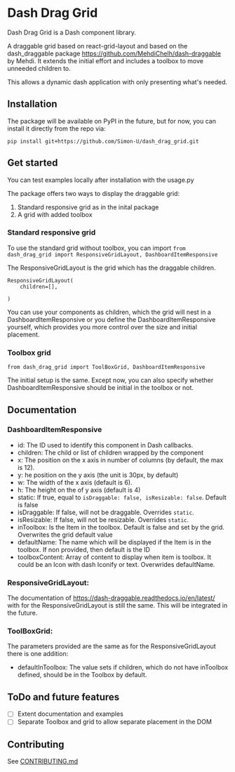 # Dash Drag Grid

Dash Drag Grid is a Dash component library.

A draggable grid based on react-grid-layout and based on the dash_draggable package https://github.com/MehdiChelh/dash-draggable by Mehdi.
It extends the initial effort and includes a toolbox to move unneeded children to.

This allows a dynamic dash application with only presenting what's needed.

## Installation

The package will be available on PyPI in the future, but for now, you can install it directly from the repo via:

`pip install git+https://github.com/Simon-U/dash_drag_grid.git`
## Get started

You can test examples locally after installation with the usage.py

The package offers two ways to display the draggable grid:
1. Standard responsive grid as in the inital package
2. A grid with added toolbox

### Standard responsive grid

To use the standard grid without toolbox, you can import `from dash_drag_grid import ResponsiveGridLayout, DashboardItemResponsive`

The ResponsiveGridLayout is the grid which has the draggable children.
```
ResponsiveGridLayout(
    children=[],

)
```

You can use your components as children, which the grid will nest in a DashboardItemResponsive or you define the DashboardItemResponsive yourself, which provides you more control over the size and initial placement.

### Toolbox grid
`from dash_drag_grid import ToolBoxGrid, DashboardItemResponsive`

The initial setup is the same. Except now, you can also specify whether DashboardItemResponsive should be initial in the toolbox or not.
## Documentation

### DashboardItemResponsive

- id: The ID used to identify this component in Dash callbacks.
- children: The child or list of children wrapped by the component
- x: The position on the x axis in number of columns (by default, the  max is 12).
- y: he position on the y axis (the unit is 30px, by default)
- w: The width of the x axis (default is 6).
- h: The height on the of y axis (default is 4)
- static: If true, equal to `isDraggable: false, isResizable: false`. Default is false
- isDraggable: If false, will not be draggable. Overrides `static`.
- isResizable: If false, will not be resizable. Overrides `static`.
- inToolbox: Is the Item in the toolbox. Default is false and set by the grid. Overwrites the grid default value
- defaultName: The name which will be displayed if the Item is in the toolbox. If non provided, then default is the ID
- toolboxContent: Array of content to display when item is toolbox. It could be an Icon with dash Iconify or text. Overwrides defaultName.

### ResponsiveGridLayout:
The documentation of https://dash-draggable.readthedocs.io/en/latest/ with for the ResponsiveGridLayout is still the same.
This will be integrated in the future.

### ToolBoxGrid:
The parameters provided are the same as for the ResponsiveGridLayout there is one addition:

- defaultInToolbox: The value sets if children, which do not have inToolbox defined, should be in the Toolbox by default.


## ToDo and future features
- [ ] Extent documentation and examples
- [ ] Separate Toolbox and grid to allow separate placement in the DOM

## Contributing

See [CONTRIBUTING.md](./CONTRIBUTING.md)

